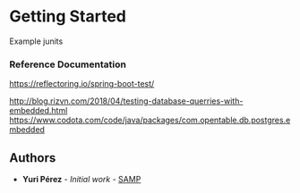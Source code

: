 # Getting Started

Example junits

### Reference Documentation

https://reflectoring.io/spring-boot-test/

http://blog.rizvn.com/2018/04/testing-database-querries-with-embedded.html
https://www.codota.com/code/java/packages/com.opentable.db.postgres.embedded


## Authors
* **Yuri Pérez** - *Initial work* - [SAMP](https://samp.com)
